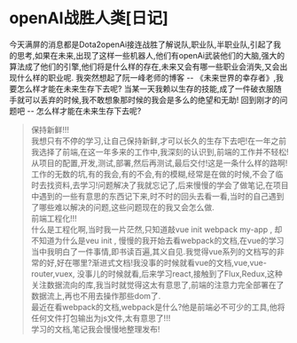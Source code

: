 openAI战胜人类[日记]
================
今天满屏的消息都是Dota2openAi接连战胜了解说队,职业队,半职业队,引起了我的思考,如果在未来,出现了这样一些机器人,他们有openAi武装他们的大脑,强大的算法成了他们的引擎,他们将是什么样的存在,未来又会有哪一些职业会消失,又会出现什么样的职业呢.
我突然想起了阮一峰老师的博客 -- 《未来世界的幸存者》,我要怎么样才能在未来生存下去呢?
当某一天我赖以生存的技能,成了一件破衣服随手就可以丢弃的时候,我不敢想象那时候的我会是多么的绝望和无助!
回到刚才的问题吧 -- 怎么样才能在未来生存下去呢?                
> 保持新鲜!!!                   
我想只有不停的学习,让自己保持新鲜,才可以长久的生存下去吧!在一年之前我选择了前端,在这一年多来的工作中,我深刻的认识到,前端的工作并不轻松!从项目的配置,开发,测试,部署,然后再测试,最后交付!这是一条什么样的路啊!工作的无数的坑,有的我会,有的不会,有的模糊,经常是在做的时候,不会了临时去找资料,去学习!问题解决了我就忘记了,后来慢慢的学会了做笔记,在项目中遇到的一些有意思的东西记下来,时不时的回头去看一看,当时的自己遇到了哪些难以解决的问题,这些问题现在的我又会怎么做.    
> 前端工程化!!!        
什么是工程化啊,当时我一片茫然,只知道敲vue init webpack my-app , 却不知道为什么是veu init , 慢慢的我开始去看webpack的文档,在vue的学习当中我明白了一件事情,即书读百遍,其义自见.我觉得vue系列的文档写的非常的好,好在哪里?渐进式文档!我没事的时候就看vue的文档,vue,vue-router,vuex, 没事儿的时候就看,后来学习react,接触到了Flux,Redux,这种关注数据流向的库,我当时就觉得这太有意思了,前端的注意力完全部署在了数据流上,再也不用去操作那些dom了.       
最近在看webpack的文档,webpack是什么?他是前端必不可少的工具,他将任何文件打包输出为js文件,太有意思了!!!               
学习的文档,笔记我会慢慢地整理发布!

